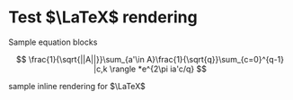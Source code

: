 # Test $\LaTeX$ rendering

Sample equation blocks

$$
\frac{1}{\sqrt{||A||}}\sum_{a'\in A}\frac{1}{\sqrt{q}}\sum_{c=0}^{q-1} |c,k \rangle *e^{2\pi ia'c/q}
$$

sample inline rendering for $\LaTeX$
